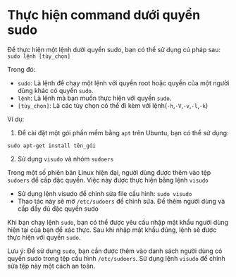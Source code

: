 # Thực hiện command dưới quyền sudo
Để thực hiện một lệnh dưới quyền sudo, bạn có thể sử dụng cú pháp sau:
`sudo lệnh [tùy_chọn]`

Trong đó:

- `sudo`: Là lệnh để chạy một lệnh với quyền root hoặc quyền của một người dùng khác có quyền `sudo`.
- `lệnh`: Là lệnh mà bạn muốn thực hiện với quyền `sudo`.
- `[tùy_chọn]`: Là các tùy chọn có thể đi kèm với lệnh(`-h`,`-V`,`-v`,`-l`,`-k`)
    

Ví dụ:

1. Để cài đặt một gói phần mềm bằng `apt` trên Ubuntu, bạn có thể sử dụng:

`sudo apt-get install tên_gói`

2. Sử dụng `visudo` và nhóm `sudoers`

Trong một số phiên bản Linux hiện đại, người dùng được thêm vào tệp `sudoers` để cấp đặc quyền. Việc này được thực hiện bằng lệnh `visudo`

- Sử dụng lệnh visudo để chỉnh sửa file cấu hình: `sudo visudo`
- Thao tác này sẽ mở `/etc/sudoers` để chỉnh sửa. Để thêm người dùng và cấp đầy đủ đặc quyền sudo

Khi bạn chạy lệnh `sudo`, bạn có thể được yêu cầu nhập mật khẩu người dùng hiện tại của bạn để xác thực. Sau khi nhập mật khẩu đúng, lệnh sẽ được thực hiện với quyền `sudo`.

Lưu ý: Để sử dụng `sudo`, bạn cần được thêm vào danh sách người dùng có quyền sudo trong tệp cấu hình `/etc/sudoers`. Sử dụng lệnh `visudo` để chỉnh sửa tệp này một cách an toàn.






